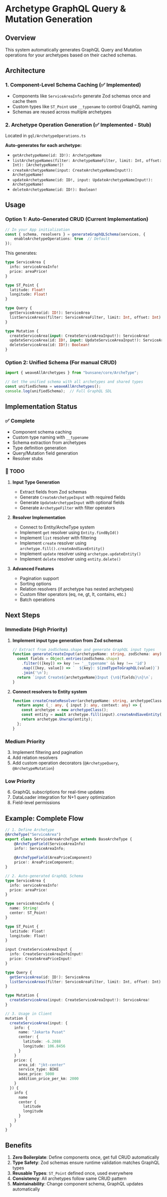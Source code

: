 # Archetype GraphQL Query & Mutation Generation

## Overview
This system automatically generates GraphQL Query and Mutation operations for your archetypes based on their cached schemas.

## Architecture

### 1. Component-Level Schema Caching (✅ Implemented)
- Components like `ServiceAreaInfo` generate Zod schemas once and cache them
- Custom types like `ST_Point` use `__typename` to control GraphQL naming
- Schemas are reused across multiple archetypes

### 2. Archetype Operation Generation (✅ Implemented - Stub)
Located in `gql/ArchetypeOperations.ts`

**Auto-generates for each archetype:**
- `getArchetypeName(id: ID!): ArchetypeName`
- `listArchetypeNames(filter: ArchetypeNameFilter, limit: Int, offset: Int): [ArchetypeName!]!`
- `createArchetypeName(input: CreateArchetypeNameInput!): ArchetypeName!`
- `updateArchetypeName(id: ID!, input: UpdateArchetypeNameInput!): ArchetypeName!`
- `deleteArchetypeName(id: ID!): Boolean!`

## Usage

### Option 1: Auto-Generated CRUD (Current Implementation)
```typescript
// In your App initialization
const { schema, resolvers } = generateGraphQLSchema(services, {
    enableArchetypeOperations: true  // Default
});
```

This generates:
```graphql
type ServiceArea {
  info: serviceAreaInfo!
  price: areaPrice!
}

type ST_Point {
  latitude: Float!
  longitude: Float!
}

type Query {
  getServiceArea(id: ID!): ServiceArea
  listServiceAreas(filter: ServiceAreaFilter, limit: Int, offset: Int): [ServiceArea!]!
}

type Mutation {
  createServiceArea(input: CreateServiceAreaInput!): ServiceArea!
  updateServiceArea(id: ID!, input: UpdateServiceAreaInput!): ServiceArea!
  deleteServiceArea(id: ID!): Boolean!
}
```

### Option 2: Unified Schema (For manual CRUD)
```typescript
import { weaveAllArchetypes } from "bunsane/core/ArcheType";

// Get the unified schema with all archetypes and shared types
const unifiedSchema = weaveAllArchetypes();
console.log(unifiedSchema);  // Full GraphQL SDL
```

## Implementation Status

### ✅ Complete
- Component schema caching
- Custom type naming with `__typename`
- Schema extraction from archetypes
- Type definition generation
- Query/Mutation field generation
- Resolver stubs

### 🚧 TODO
1. **Input Type Generation**
   - Extract fields from Zod schemas
   - Generate `CreateArchetypeInput` with required fields
   - Generate `UpdateArchetypeInput` with optional fields
   - Generate `ArchetypeFilter` with filter operators

2. **Resolver Implementation**
   - Connect to Entity/ArcheType system
   - Implement `get` resolver using `Entity.findById()`
   - Implement `list` resolver with filtering
   - Implement `create` resolver using `archetype.fill().createAndSaveEntity()`
   - Implement `update` resolver using `archetype.updateEntity()`
   - Implement `delete` resolver using `entity.delete()`

3. **Advanced Features**
   - Pagination support
   - Sorting options
   - Relation resolvers (if archetype has nested archetypes)
   - Custom filter operators (eq, ne, gt, lt, contains, etc.)
   - Batch operations

## Next Steps

### Immediate (High Priority)
1. **Implement input type generation from Zod schemas**
   ```typescript
   // Extract from zodSchema.shape and generate GraphQL input types
   function generateCreateInput(archetypeName: string, zodSchema: any): string {
     const fields = Object.entries(zodSchema.shape)
       .filter(([key]) => key !== '__typename' && key !== 'id')
       .map(([key, value]) => `  ${key}: ${zodTypeToGraphQL(value)}`)
       .join('\n');
     return `input Create${archetypeName}Input {\n${fields}\n}\n`;
   }
   ```

2. **Connect resolvers to Entity system**
   ```typescript
   function createCreateResolver(archetypeName: string, archetypeClass: any) {
     return async (_: any, { input }: any, context: any) => {
       const archetype = new archetypeClass();
       const entity = await archetype.fill(input).createAndSaveEntity();
       return archetype.Unwrap(entity);
     };
   }
   ```

### Medium Priority
3. Implement filtering and pagination
4. Add relation resolvers
5. Add custom operation decorators (`@ArchetypeQuery`, `@ArchetypeMutation`)

### Low Priority
6. GraphQL subscriptions for real-time updates
7. DataLoader integration for N+1 query optimization
8. Field-level permissions

## Example: Complete Flow

```typescript
// 1. Define Archetype
@ArcheType("ServiceArea")
export class ServiceAreaArcheType extends BaseArcheType {
    @ArcheTypeField(ServiceAreaInfo)
    info!: ServiceAreaInfo;
    
    @ArcheTypeField(AreaPriceComponent)
    price!: AreaPriceComponent;
}

// 2. Auto-generated GraphQL Schema
type ServiceArea {
  info: serviceAreaInfo!
  price: areaPrice!
}

type serviceAreaInfo {
  name: String!
  center: ST_Point!
}

type ST_Point {
  latitude: Float!
  longitude: Float!
}

input CreateServiceAreaInput {
  info: CreateServiceAreaInfoInput!
  price: CreateAreaPriceInput!
}

type Query {
  getServiceArea(id: ID!): ServiceArea
  listServiceAreas(filter: ServiceAreaFilter, limit: Int, offset: Int): [ServiceArea!]!
}

type Mutation {
  createServiceArea(input: CreateServiceAreaInput!): ServiceArea!
}

// 3. Usage in Client
mutation {
  createServiceArea(input: {
    info: {
      name: "Jakarta Pusat"
      center: {
        latitude: -6.2088
        longitude: 106.8456
      }
    }
    price: {
      area_id: "jkt-center"
      service_type: BIKE
      base_price: 5000
      addition_price_per_km: 2000
    }
  }) {
    info {
      name
      center {
        latitude
        longitude
      }
    }
  }
}
```

## Benefits

1. **Zero Boilerplate**: Define components once, get full CRUD automatically
2. **Type Safety**: Zod schemas ensure runtime validation matches GraphQL types
3. **Reusable Types**: `ST_Point` defined once, used everywhere
4. **Consistency**: All archetypes follow same CRUD pattern
5. **Maintainability**: Change component schema, GraphQL updates automatically
